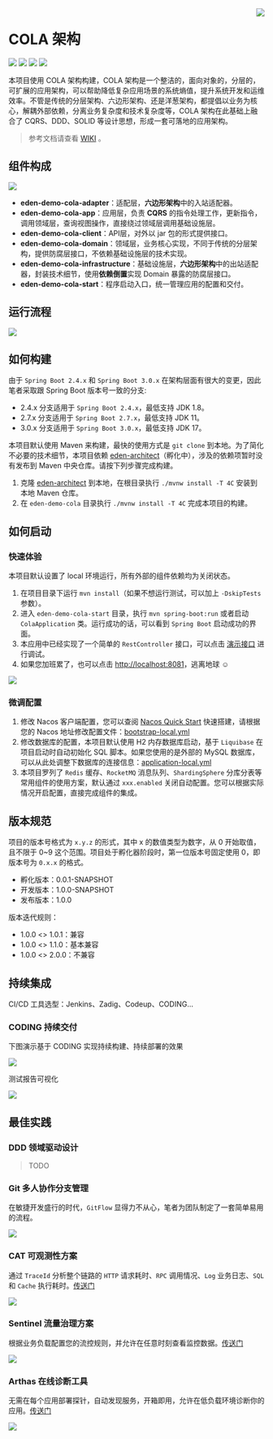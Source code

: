 <img src="https://cdn.jsdelivr.net/gh/shiyindaxiaojie/eden-images/readme/icon.png" align="right" />

[license-apache2.0]:https://www.apache.org/licenses/LICENSE-2.0.html

[github-action]:https://github.com/shiyindaxiaojie/eden-demo-cola/actions

[sonarcloud-dashboard]:https://sonarcloud.io/dashboard?id=shiyindaxiaojie_eden-demo-cola

# COLA 架构

![](https://cdn.jsdelivr.net/gh/shiyindaxiaojie/eden-images/readme/language-java-blue.svg) [![](https://cdn.jsdelivr.net/gh/shiyindaxiaojie/eden-images/readme/license-apache2.0-red.svg)][license-apache2.0] [![](https://github.com/shiyindaxiaojie/eden-demo-cola/workflows/build/badge.svg)][github-action] [![](https://sonarcloud.io/api/project_badges/measure?project=shiyindaxiaojie_eden-demo-cola&metric=alert_status)][sonarcloud-dashboard]

本项目使用 COLA 架构构建，COLA 架构是一个整洁的，面向对象的，分层的，可扩展的应用架构，可以帮助降低复杂应用场景的系统熵值，提升系统开发和运维效率。不管是传统的分层架构、六边形架构、还是洋葱架构，都提倡以业务为核心，解耦外部依赖，分离业务复杂度和技术复杂度等，COLA 架构在此基础上融合了 CQRS、DDD、SOLID 等设计思想，形成一套可落地的应用架构。

> 参考文档请查看 [WIKI](https://github.com/shiyindaxiaojie/eden-demo-cola/wiki) 。

## 组件构成

![](https://cdn.jsdelivr.net/gh/shiyindaxiaojie/eden-images/eden-demo-cola/component.png)

* **eden-demo-cola-adapter**：适配层，**六边形架构**中的入站适配器。
* **eden-demo-cola-app**：应用层，负责 **CQRS** 的指令处理工作，更新指令，调用领域层，查询视图操作，直接绕过领域层调用基础设施层。
* **eden-demo-cola-client**：API层，对外以 jar 包的形式提供接口。
* **eden-demo-cola-domain**：领域层，业务核心实现，不同于传统的分层架构，提供防腐层接口，不依赖基础设施层的技术实现。
* **eden-demo-cola-infrastructure**：基础设施层，**六边形架构**中的出站适配器，封装技术细节，使用**依赖倒置**实现 Domain 暴露的防腐层接口。
* **eden-demo-cola-start**：程序启动入口，统一管理应用的配置和交付。

## 运行流程

![](https://cdn.jsdelivr.net/gh/shiyindaxiaojie/eden-images/eden-demo-cola/sequence.png)

## 如何构建

由于 `Spring Boot 2.4.x` 和 `Spring Boot 3.0.x` 在架构层面有很大的变更，因此笔者采取跟 Spring Boot 版本号一致的分支:

* 2.4.x 分支适用于 `Spring Boot 2.4.x`，最低支持 JDK 1.8。
* 2.7.x 分支适用于 `Spring Boot 2.7.x`，最低支持 JDK 11。
* 3.0.x 分支适用于 `Spring Boot 3.0.x`，最低支持 JDK 17。

本项目默认使用 Maven 来构建，最快的使用方式是 `git clone` 到本地。为了简化不必要的技术细节，本项目依赖 [eden-architect](https://github.com/shiyindaxiaojie/eden-architect)（孵化中），涉及的依赖项暂时没有发布到 Maven 中央仓库。请按下列步骤完成构建。

1. 克隆 [eden-architect](https://github.com/shiyindaxiaojie/eden-architect) 到本地，在根目录执行 `./mvnw install -T 4C` 安装到本地 Maven 仓库。
2. 在 `eden-demo-cola` 目录执行 `./mvnw install -T 4C` 完成本项目的构建。

## 如何启动

### 快速体验

本项目默认设置了 local 环境运行，所有外部的组件依赖均为关闭状态。

1. 在项目目录下运行 `mvn install`（如果不想运行测试，可以加上 `-DskipTests` 参数）。 
2. 进入 `eden-demo-cola-start` 目录，执行 `mvn spring-boot:run` 或者启动 `ColaApplication` 类。运行成功的话，可以看到 `Spring Boot` 启动成功的界面。 
3. 本应用中已经实现了一个简单的 `RestController` 接口，可以点击 [演示接口](http://localhost:8081/api/users/1) 进行调试。 
4. 如果您加班累了，也可以点击 [http://localhost:8081](http://localhost:8081)，逃离地球 ☺

![](https://cdn.jsdelivr.net/gh/shiyindaxiaojie/eden-images/common/404.png)

### 微调配置

1. 修改 Nacos 客户端配置，您可以查阅 [Nacos Quick Start](https://nacos.io/zh-cn/docs/quick-start.html) 快速搭建，请根据您的 Nacos 地址修改配置文件：[bootstrap-local.yml](https://github.com/shiyindaxiaojie/eden-demo-cola/blob/main/eden-demo-cola-start/src/main/resources/config/bootstrap-local.yml)
2. 修改数据库的配置，本项目默认使用 H2 内存数据库启动，基于 `Liquibase` 在项目启动时自动初始化 SQL 脚本。如果您使用的是外部的 MySQL 数据库，可以从此处调整下数据库的连接信息：[application-local.yml](https://github.com/shiyindaxiaojie/eden-demo-cola/blob/main/eden-demo-cola-start/src/main/resources/config/application-local.yml)
3. 本项目罗列了 `Redis` 缓存、`RocketMQ` 消息队列、`ShardingSphere` 分库分表等常用组件的使用方案，默认通过 `xxx.enabled` 关闭自动配置。您可以根据实际情况开启配置，直接完成组件的集成。

## 版本规范

项目的版本号格式为 `x.y.z` 的形式，其中 x 的数值类型为数字，从 0 开始取值，且不限于 0~9 这个范围。项目处于孵化器阶段时，第一位版本号固定使用 0，即版本号为 `0.x.x` 的格式。

* 孵化版本：0.0.1-SNAPSHOT
* 开发版本：1.0.0-SNAPSHOT
* 发布版本：1.0.0

版本迭代规则：

* 1.0.0 <> 1.0.1：兼容
* 1.0.0 <> 1.1.0：基本兼容
* 1.0.0 <> 2.0.0：不兼容

## 持续集成

CI/CD 工具选型：Jenkins、Zadig、Codeup、CODING...

### CODING 持续交付

下图演示基于 CODING 实现持续构建、持续部署的效果

![](https://cdn.jsdelivr.net/gh/shiyindaxiaojie/eden-images/common/coding-cicd.png)

测试报告可视化

![](https://cdn.jsdelivr.net/gh/shiyindaxiaojie/eden-images/common/coding-test-report.png)

## 最佳实践

### DDD 领域驱动设计

> TODO

### Git 多人协作分支管理

在敏捷开发盛行的时代，`GitFlow` 显得力不从心，笔者为团队制定了一套简单易用的流程。

![](https://cdn.jsdelivr.net/gh/shiyindaxiaojie/eden-images/processon/git-action.png)

### CAT 可观测性方案

通过 `TraceId` 分析整个链路的 `HTTP` 请求耗时、`RPC` 调用情况、`Log` 业务日志、`SQL` 和 `Cache` 执行耗时。[传送门](https://github.com/shiyindaxiaojie/cat)

![](https://cdn.jsdelivr.net/gh/shiyindaxiaojie/eden-images/cat/tracing.png)

### Sentinel 流量治理方案

根据业务负载配置您的流控规则，并允许在任意时刻查看监控数据。[传送门](https://github.com/shiyindaxiaojie/Sentinel)

![](https://cdn.jsdelivr.net/gh/shiyindaxiaojie/eden-images/sentinel/sentinel-dashboard-overview.png)

### Arthas 在线诊断工具

无需在每个应用部署探针，自动发现服务，开箱即用，允许在低负载环境诊断你的应用。[传送门](https://github.com/shiyindaxiaojie/arthas)

![](https://cdn.jsdelivr.net/gh/shiyindaxiaojie/eden-images/arthas/arthas-dashboard-overview.png)
